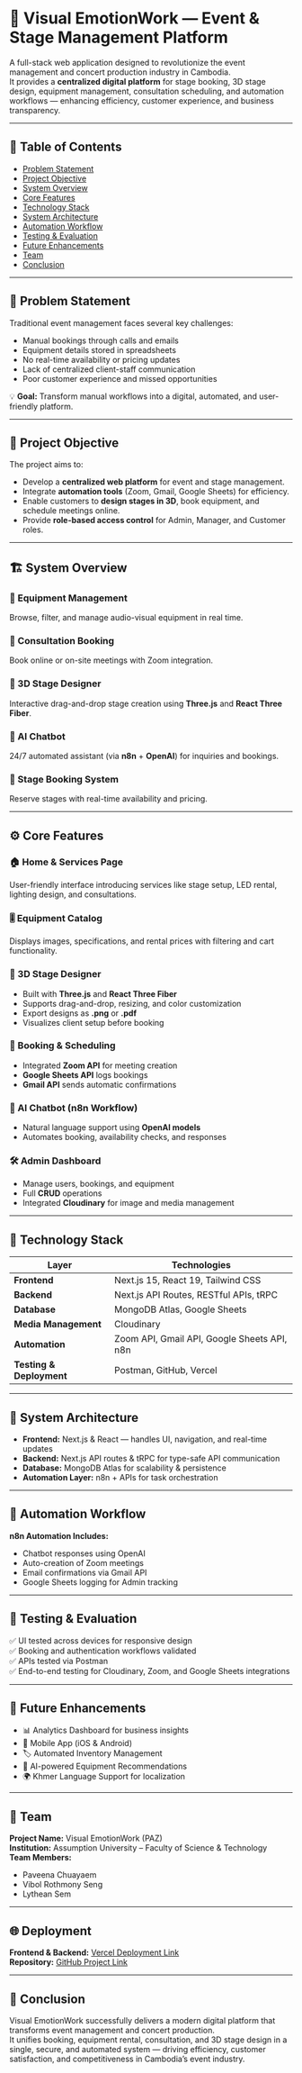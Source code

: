# 🎤 Visual EmotionWork — Event & Stage Management Platform  

A full-stack web application designed to revolutionize the event management and concert production industry in Cambodia.  
It provides a **centralized digital platform** for stage booking, 3D stage design, equipment management, consultation scheduling, and automation workflows — enhancing efficiency, customer experience, and business transparency.  

---

## 🚀 Table of Contents  
- [Problem Statement](#-problem-statement)  
- [Project Objective](#-project-objective)  
- [System Overview](#-system-overview)  
- [Core Features](#-core-features)  
- [Technology Stack](#-technology-stack)  
- [System Architecture](#-system-architecture)  
- [Automation Workflow](#-automation-workflow)  
- [Testing & Evaluation](#-testing--evaluation)  
- [Future Enhancements](#-future-enhancements)  
- [Team](#-team)  
- [Conclusion](#-conclusion)  

---

## 🧩 Problem Statement  
Traditional event management faces several key challenges:
- Manual bookings through calls and emails  
- Equipment details stored in spreadsheets  
- No real-time availability or pricing updates  
- Lack of centralized client-staff communication  
- Poor customer experience and missed opportunities  

💡 **Goal:** Transform manual workflows into a digital, automated, and user-friendly platform.  

---

## 🎯 Project Objective  
The project aims to:  
- Develop a **centralized web platform** for event and stage management.  
- Integrate **automation tools** (Zoom, Gmail, Google Sheets) for efficiency.  
- Enable customers to **design stages in 3D**, book equipment, and schedule meetings online.  
- Provide **role-based access control** for Admin, Manager, and Customer roles.  

---

## 🏗️ System Overview  

### 🔹 Equipment Management  
Browse, filter, and manage audio-visual equipment in real time.  

### 🔹 Consultation Booking  
Book online or on-site meetings with Zoom integration.  

### 🔹 3D Stage Designer  
Interactive drag-and-drop stage creation using **Three.js** and **React Three Fiber**.  

### 🔹 AI Chatbot  
24/7 automated assistant (via **n8n** + **OpenAI**) for inquiries and bookings.  

### 🔹 Stage Booking System  
Reserve stages with real-time availability and pricing.  

---

## ⚙️ Core Features  

### 🏠 Home & Services Page  
User-friendly interface introducing services like stage setup, LED rental, lighting design, and consultations.  

### 🎚️ Equipment Catalog  
Displays images, specifications, and rental prices with filtering and cart functionality.  

### 🧱 3D Stage Designer  
- Built with **Three.js** and **React Three Fiber**  
- Supports drag-and-drop, resizing, and color customization  
- Export designs as **.png** or **.pdf**  
- Visualizes client setup before booking  

### 📅 Booking & Scheduling  
- Integrated **Zoom API** for meeting creation  
- **Google Sheets API** logs bookings  
- **Gmail API** sends automatic confirmations  

### 🤖 AI Chatbot (n8n Workflow)  
- Natural language support using **OpenAI models**  
- Automates booking, availability checks, and responses  

### 🛠️ Admin Dashboard  
- Manage users, bookings, and equipment  
- Full **CRUD** operations  
- Integrated **Cloudinary** for image and media management  

---

## 🧰 Technology Stack  

| Layer | Technologies |
|-------|---------------|
| **Frontend** | Next.js 15, React 19, Tailwind CSS |
| **Backend** | Next.js API Routes, RESTful APIs, tRPC |
| **Database** | MongoDB Atlas, Google Sheets |
| **Media Management** | Cloudinary |
| **Automation** | Zoom API, Gmail API, Google Sheets API, n8n |
| **Testing & Deployment** | Postman, GitHub, Vercel |

---

## 🧱 System Architecture  

- **Frontend:** Next.js & React — handles UI, navigation, and real-time updates  
- **Backend:** Next.js API routes & tRPC for type-safe API communication  
- **Database:** MongoDB Atlas for scalability & persistence  
- **Automation Layer:** n8n + APIs for task orchestration  

---

## 🔄 Automation Workflow  

**n8n Automation Includes:**  
- Chatbot responses using OpenAI  
- Auto-creation of Zoom meetings  
- Email confirmations via Gmail API  
- Google Sheets logging for Admin tracking  

---

## 🧪 Testing & Evaluation  
✅ UI tested across devices for responsive design  
✅ Booking and authentication workflows validated  
✅ APIs tested via Postman  
✅ End-to-end testing for Cloudinary, Zoom, and Google Sheets integrations  

---

## 🔮 Future Enhancements  
- 📊 Analytics Dashboard for business insights  
- 📱 Mobile App (iOS & Android)  
- 🏷️ Automated Inventory Management  
- 🤖 AI-powered Equipment Recommendations  
- 🌍 Khmer Language Support for localization  

---

## 👥 Team  
**Project Name:** Visual EmotionWork (PAZ)  
**Institution:** Assumption University – Faculty of Science & Technology  
**Team Members:**  
- Paveena Chuayaem  
- Vibol Rothmony Seng
- Lythean Sem

---

## 🌐 Deployment  
**Frontend & Backend:** [Vercel Deployment Link](#https://www.visualemotionwork.com/)  
**Repository:** [GitHub Project Link](#)  

---

## 🏁 Conclusion  
Visual EmotionWork successfully delivers a modern digital platform that transforms event management and concert production.  
It unifies booking, equipment rental, consultation, and 3D stage design in a single, secure, and automated system — driving efficiency, customer satisfaction, and competitiveness in Cambodia’s event industry.  
